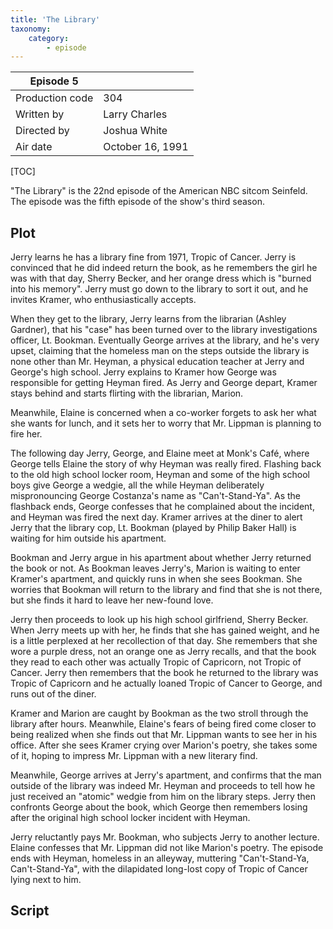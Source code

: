 ```yaml
---
title: 'The Library'
taxonomy:
    category:
        - episode
---
```


| Episode 5 | |
|-----------------|--------------------------------|
| Production code | 304                            |
| Written by      | Larry Charles |
| Directed by     | Joshua White                   |
| Air date        | October 16, 1991             |

[TOC]

"The Library" is the 22nd episode of the American NBC sitcom Seinfeld. The episode was the fifth episode of the show's third season.

## Plot

Jerry learns he has a library fine from 1971, Tropic of Cancer. Jerry is convinced that he did indeed return the book, as he remembers the girl he was with that day, Sherry Becker, and her orange dress which is "burned into his memory". Jerry must go down to the library to sort it out, and he invites Kramer, who enthusiastically accepts.

When they get to the library, Jerry learns from the librarian (Ashley Gardner), that his "case" has been turned over to the library investigations officer, Lt. Bookman. Eventually George arrives at the library, and he's very upset, claiming that the homeless man on the steps outside the library is none other than Mr. Heyman, a physical education teacher at Jerry and George's high school. Jerry explains to Kramer how George was responsible for getting Heyman fired. As Jerry and George depart, Kramer stays behind and starts flirting with the librarian, Marion.

Meanwhile, Elaine is concerned when a co-worker forgets to ask her what she wants for lunch, and it sets her to worry that Mr. Lippman is planning to fire her.

The following day Jerry, George, and Elaine meet at Monk's Café, where George tells Elaine the story of why Heyman was really fired. Flashing back to the old high school locker room, Heyman and some of the high school boys give George a wedgie, all the while Heyman deliberately mispronouncing George Costanza's name as "Can't-Stand-Ya". As the flashback ends, George confesses that he complained about the incident, and Heyman was fired the next day. Kramer arrives at the diner to alert Jerry that the library cop, Lt. Bookman (played by Philip Baker Hall) is waiting for him outside his apartment.

Bookman and Jerry argue in his apartment about whether Jerry returned the book or not. As Bookman leaves Jerry's, Marion is waiting to enter Kramer's apartment, and quickly runs in when she sees Bookman. She worries that Bookman will return to the library and find that she is not there, but she finds it hard to leave her new-found love.

Jerry then proceeds to look up his high school girlfriend, Sherry Becker. When Jerry meets up with her, he finds that she has gained weight, and he is a little perplexed at her recollection of that day. She remembers that she wore a purple dress, not an orange one as Jerry recalls, and that the book they read to each other was actually Tropic of Capricorn, not Tropic of Cancer. Jerry then remembers that the book he returned to the library was Tropic of Capricorn and he actually loaned Tropic of Cancer to George, and runs out of the diner.

Kramer and Marion are caught by Bookman as the two stroll through the library after hours. Meanwhile, Elaine's fears of being fired come closer to being realized when she finds out that Mr. Lippman wants to see her in his office. After she sees Kramer crying over Marion's poetry, she takes some of it, hoping to impress Mr. Lippman with a new literary find.

Meanwhile, George arrives at Jerry's apartment, and confirms that the man outside of the library was indeed Mr. Heyman and proceeds to tell how he just received an "atomic" wedgie from him on the library steps. Jerry then confronts George about the book, which George then remembers losing after the original high school locker incident with Heyman.

Jerry reluctantly pays Mr. Bookman, who subjects Jerry to another lecture. Elaine confesses that Mr. Lippman did not like Marion's poetry. The episode ends with Heyman, homeless in an alleyway, muttering "Can't-Stand-Ya, Can't-Stand-Ya", with the dilapidated long-lost copy of Tropic of Cancer lying next to him.

## Script
